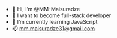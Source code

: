 - 👋 Hi, I’m @MM-Maisuradze
- 👀 I want to become full-stack developer
- 🌱 I’m currently learning JavaScript
- 📫 mm.maisuradze31@gmail.com
<!---
MM-Maisuradze/MM-Maisuradze is a ✨ special ✨ repository because its `README.md` (this file) appears on your GitHub profile.
You can click the Preview link to take a look at your changes.
--->
